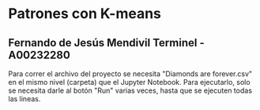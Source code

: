 # Patrones con K-means
## Fernando de Jesús Mendivil Terminel - A00232280

Para correr el archivo del proyecto se necesita "Diamonds are forever.csv" en el mismo nivel (carpeta) que el Jupyter Notebook. Para ejecutarlo, solo se necesita darle al botón "Run" varias veces, hasta que se ejecuten todas las lineas.